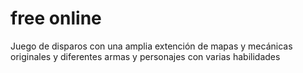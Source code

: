 # free online 
Juego de disparos con una amplia extención de mapas y mecánicas originales y diferentes armas y personajes con varias habilidades 
